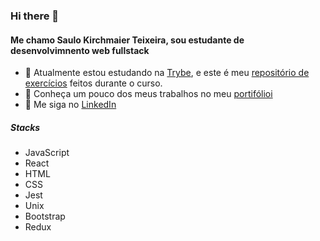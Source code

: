 ### Hi there 👋

<!--
**saulokirchmaier/saulokirchmaier** is a ✨ _special_ ✨ repository because its `README.md` (this file) appears on your GitHub profile.
-->
#### Me chamo Saulo Kirchmaier Teixeira, sou estudante de desenvolvimnento web fullstack

- 🌱 Atualmente estou estudando na [Trybe](https://www.betrybe.com/), e este é meu [repositório de exercícios](https://github.com/saulokirchmaier/trybe-exercies) feitos durante o curso.
- 🔭 Conheça um pouco dos meus trabalhos no meu [portifólioi](https://saulokirchmaier.github.io/)
- 🚀 Me siga no [LinkedIn](https://www.linkedin.com/in/saulokirchmaier/)

##### Stacks

- JavaScript
- React
- HTML
- CSS
- Jest
- Unix
- Bootstrap
- Redux

<!--
- 🔭 I’m currently working on ...
- 👯 I’m looking to collaborate on ...
- 🤔 I’m looking for help with ...
- 💬 Ask me about ...
- 📫 How to reach me: ...
- 😄 Pronouns: ...
- ⚡ Fun fact: ...
-->
